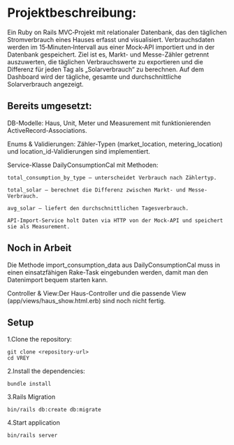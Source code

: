 <h1>Projektbeschreibung: </h1>
Ein Ruby on Rails MVC‑Projekt mit relationaler Datenbank, das den täglichen Stromverbrauch eines Hauses erfasst und visualisiert. Verbrauchsdaten werden im 15‑Minuten‑Intervall aus einer Mock‑API importiert und in der Datenbank gespeichert. Ziel ist es, Markt- und Messe-Zähler getrennt auszuwerten, die täglichen Verbrauchswerte zu exportieren und die Differenz für jeden Tag als „Solarverbrauch“ zu berechnen. Auf dem Dashboard wird der tägliche, gesamte und durchschnittliche Solarverbrauch angezeigt.


<h2>Bereits umgesetzt: </h2>

DB-Modelle: Haus, Unit, Meter und Measurement mit funktionierenden ActiveRecord-Associations.

Enums & Validierungen: Zähler-Typen (market_location, metering_location) und location_id-Validierungen sind implementiert.

Service-Klasse DailyConsumptionCal mit Methoden:

    total_consumption_by_type — unterscheidet Verbrauch nach Zählertyp.
    
    total_solar — berechnet die Differenz zwischen Markt- und Messe-Verbrauch.
    
    avg_solar — liefert den durchschnittlichen Tagesverbrauch.
    
    API-Import-Service holt Daten via HTTP von der Mock-API und speichert sie als Measurement.


<h2>Noch in Arbeit </h2>

Die Methode import_consumption_data aus DailyConsumptionCal muss in einen einsatzfähigen Rake-Task eingebunden werden, damit man den Datenimport bequem starten kann.

Controller & View:Der Haus-Controller und die passende View (app/views/haus_show.html.erb) sind noch nicht fertig.



<h2>Setup</h2>
1.Clone the repository: 

    git clone <repository-url>
    cd VREY
2.Install the dependencies:

    bundle install
    
3.Rails Migration

    bin/rails db:create db:migrate
    
4.Start application

    bin/rails server

